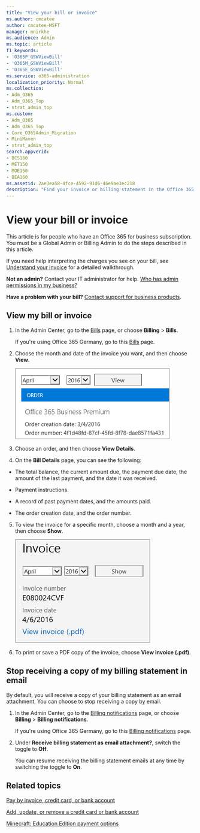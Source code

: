 ```yaml
---
title: "View your bill or invoice"
ms.author: cmcatee
author: cmcatee-MSFT
manager: mnirkhe
ms.audience: Admin
ms.topic: article
f1_keywords:
- 'O365P_GSWViewBill'
- 'O365M_GSWViewBill'
- 'O365E_GSWViewBill'
ms.service: o365-administration
localization_priority: Normal
ms.collection:
- Adm_O365
- Adm_O365_Top
- strat_admin_top
ms.custom:
- Adm_O365
- Adm_O365_Top
- Core_O365Admin_Migration
- MiniMaven
- strat_admin_top
search.appverid:
- BCS160
- MET150
- MOE150
- BEA160
ms.assetid: 2ae3ea58-4fce-4592-91d6-46e9ae3ec218
description: "Find your invoice or billing statement in the Office 365 admin center. You can also save and print a copy of your bill. "
---
```


# View your bill or invoice

This article is for people who have an Office 365 for business subscription. You must be a Global Admin or Billing Admin to do the steps described in this article.
  
If you need help interpreting the charges you see on your bill, see [Understand your invoice](understand-your-invoice.md) for a detailed walkthrough. 
  
 **Not an admin?** Contact your IT administrator for help. [Who has admin permissions in my business?](../admin-overview/admin-overview.md#bkmk_admin)
  
 **Have a problem with your bill?** [Contact support for business products](../contact-support-for-business-products.md). 
  
## View my bill or invoice

1. In the Admin Center, go to the <a href="https://go.microsoft.com/fwlink/p/?linkid=848039" target="_blank">Bills</a> page, or choose **Billing** \> **Bills**.
    
    If you're using Office 365 Germany, go to this <a href="https://go.microsoft.com/fwlink/p/?linkid=848040" target="_blank">Bills</a> page. 
    
2. Choose the month and date of the invoice you want, and then choose **View**.
    
    ![Screen shot of the Bills page in the Office 365 Admin Center.](../media/93e9bd66-b09a-4f68-b4bd-b2d87fde78d1.png)
  
3. Choose an order, and then choose **View Details**.
    
4. On the **Bill Details** page, you can see the following: 
    
  - The total balance, the current amount due, the payment due date, the amount of the last payment, and the date it was received.
    
  - Payment instructions.
    
  - A record of past payment dates, and the amounts paid.
    
  - The order creation date, and the order number.
    
5. To view the invoice for a specific month, choose a month and a year, then choose **Show**.
    
    ![Screen shot of the Invoice section of the Bill Details page in the Office 365 Admin Center.](../media/ef920095-f581-4d1a-bf92-a007c8fe7121.png)
  
6. To print or save a PDF copy of the invoice, choose **View invoice (.pdf)**.
    
## Stop receiving a copy of my billing statement in email

By default, you will receive a copy of your billing statement as an email attachment. You can choose to stop receiving a copy by email.
  
1. In the Admin Center, go to the <a href="https://go.microsoft.com/fwlink/p/?linkid=853212" target="_blank">Billing notifications</a> page, or choose **Billing** \> **Billing notifications**.
    
    If you're using Office 365 Germany, go to this <a href="https://go.microsoft.com/fwlink/p/?linkid=853213" target="_blank">Billing notifications</a> page. 
    
2. Under **Receive billing statement as email attachment?**, switch the toggle to **Off**.
    
    You can resume receiving the billing statement emails at any time by switching the toggle to **On**.
  
## Related topics

[Pay by invoice, credit card, or bank account](pay-for-your-subscription.md)
  
[Add, update, or remove a credit card or bank account](add-update-or-remove-credit-card-or-bank-account.md)
    
[Minecraft: Education Edition payment options](https://go.microsoft.com/fwlink/p/?linkid=838761)
